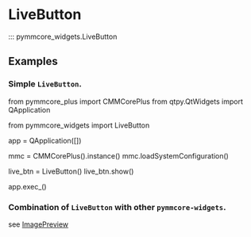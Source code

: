 # LiveButton

::: pymmcore_widgets.LiveButton

## Examples

### Simple `LiveButton`.

from pymmcore_plus import CMMCorePlus
from qtpy.QtWidgets import QApplication

from pymmcore_widgets import LiveButton

app = QApplication([])

mmc = CMMCorePlus().instance()
mmc.loadSystemConfiguration()

live_btn = LiveButton()
live_btn.show()

app.exec_()

### Combination of `LiveButton` with other `pymmcore-widgets`.

see [ImagePreview](ImagePreview.md#examples)
